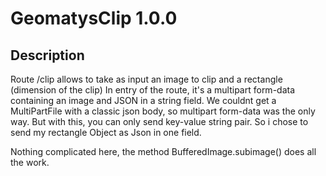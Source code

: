 # GeomatysClip 1.0.0

## Description
Route /clip allows to take as input an image to clip and a rectangle (dimension of the clip)
In entry of the route, it's a multipart form-data containing an image and JSON in a string field.
We couldnt get a MultiPartFile with a classic json body, so multipart form-data was the only way.
But with this, you can only send key-value string pair. 
So i chose to send my rectangle Object as Json in one field.

Nothing complicated here, the method BufferedImage.subimage() does all the work.